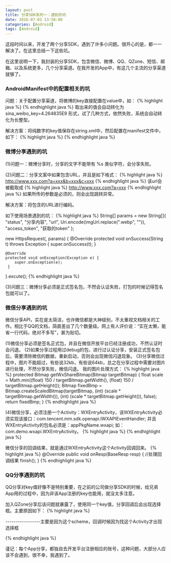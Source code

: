 ```yaml
---
layout: post
title: 分享SDK系列一：遇到的坑
date: 2016-07-01 13:58:00
categories: [Android]
tags: [Android]
---
```


这段时间以来，开发了两个分享SDK，遇到了许多小问题。很开心的是，都一一解决了。在这里总结一下这些坑。
<!--more-->


在这里说明一下，我封装的分享SDK，包含微信、微博、QQ、QZone、短信、邮箱、以及系统更多，几个分享渠道。在我开发的App中，有这几个主流的分享渠道就够了。

### AndroidManifest中的配置相关的坑

问题：关于配置分享渠道，将微博的key直接配置在value中，如：
{% highlight java %}
<meta-data
	android:value="42648357859"
	android:name="sina_weibo_key" />
{% endhighlight java %}
取出来的值会自动转化为 sina_weibo_key=4.264835E9 形式，试了几种方式，依然失败，系统会自动转化为长整型。

解决方案：将纯数字的key值保存在string.xml中，然后配置在manifest文件中，如下：
{% highlight java %}
<meta-data
	android:value="@string/weixin_key"
	android:name="weixin_key" />
<meta-data
	android:value="http://www.xxx.com"
	android:name="weixin_redirecturi" />
<meta-data
	android:value="@string/sina_weibo_key"
	android:name="sina_weibo_key" />
<meta-data
	android:value="http://www.xxx.com"
	android:name="sina_weibo_redirecturi" />
{% endhighlight java %}

### 微博分享遇到的坑

(1)问题一：微博分享时，分享的文字不能带有 %s 类似字符，会分享失败。

(2)问题二：分享文案中如果包含URL，并且是如下格式：
{% highlight java %}
http://www.xxx.com?a=xxx&b=xxx&c=xxx
{% endhighlight java %}
该url会被截取成
{% highlight java %}
http://www.xxx.com?a=xxx
{% endhighlight java %}
如果所传的参数是必须的，则会出现跳转异常。

解决方案：将包含的URL进行编码。

如下使用场景遇到的坑：
{% highlight java %}
String[] params = new String[]{
		"status", "分享内容",
		"url", Uri.encode(imgUrl.replace(".webp", "")),
		"access_token", "获取的token"
};

new HttpsRequest(, params) {
	@Override
	protected void onSuccess(String t) throws Exception {
		super.onSuccess(t);
	}

	@Override
	protected void onException(Exception e) {
		super.onException(e);
	 }
}.excute();
{% endhighlight java %}

(3)问题三：微博分享必须是正式签名包，不然会认证失败，打包的时候记得签名包就可以了。

### 微信分享遇到的坑

微信分享API，实在是太简洁，也许微信都是大神级别，不太重视文档相关的工作。相比于QQ的文档，简直差出了几个数量级。网上有人评价说：“实在太懒，能省一行代码，绝对不多写”，甚为贴切。

(1)微信分享必须是签名正式包，并且在微信开放平台已经注册成功，不然认证时会闪退。
(2)如果分享过程用过debug的包，进行过认证分享，安装正式签名包后，需要清除微信的数据，重新启动，否则会出现微信闪退现象。
(3)分享微信过程中，图片不能超过，有些说32kb，有些说64kb，总之在分享过程中需要对图片进行处理，不然分享失败，微信闪退。
我的图片处理方式：
{% highlight java %}
protected Bitmap getWxShareBitmap(Bitmap targetBitmap) {
	float scale = Math.min((float) 150 / targetBitmap.getWidth(), (float) 150 / targetBitmap.getHeight());
	Bitmap fixedBmp = Bitmap.createScaledBitmap(targetBitmap, (int) (scale * targetBitmap.getWidth()), (int) (scale * targetBitmap.getHeight()), false);
	return fixedBmp;
}
{% endhighlight java %}

(4)微信分享，必须注册一个Activity：WXEntryActivity，该WXEntryActivity必须实现该接口：com.tencent.mm.sdk.openapi.IWXAPIEventHandler;
并且WXEntryActivity的包名必须是：appPkgName.wxapi; 如：com.demo.wxapi.WXEntryActivity。
{% highlight java %}
<activity
	android:name=".wxapi.WXEntryActivity"
	android:configChanges="keyboardHidden|orientation|screenSize"
	android:exported="true"
	android:screenOrientation="portrait"
	android:theme="@android:style/Theme.Translucent.NoTitleBar" />
{% endhighlight java %}

微信分享的回调结果，就是通过WXEntryActivity这个Activity回调回来。
{% highlight java %}
@Override
public void onResp(BaseResp resp) {
	//处理回调结果
	finish();
}
{% endhighlight java %}

### QQ分享遇到的坑

QQ分享对key值好像不是特别重要，在之前的公司做分享SDK的时候，给兄弟App用的过程中，因为非该App注册的key也能用，就没太多注意。

加入QZone分享后该问题就暴露了，使用同一个key值，分享回调后会出现选择框。主要原因如下：
{% highlight java %}
<!-- QQ SDK 需要註冊Activity -->
<activity
	android:name="com.tencent.connect.common.AssistActivity"
	android:configChanges="orientation|keyboardHidden"
	android:screenOrientation="behind"
	android:theme="@android:style/Theme.Translucent.NoTitleBar" />

<activity
	android:name="com.tencent.tauth.AuthActivity"
	android:launchMode="singleTask"
	android:noHistory="true" >
	<intent-filter>
		<action android:name="android.intent.action.VIEW" />
		<category android:name="android.intent.category.DEFAULT" />
		<category android:name="android.intent.category.BROWSABLE" />
		<data android:scheme="tencent222222" />                           -----------------主要是因为这个scheme，回调时候因为找这个Activity才出现选择框
		<!-- 100380359 100381104 222222 -->
	</intent-filter>
</activity>
<!-- QQ SDK 需要註冊 Activity -->
{% endhighlight java %}

谨记：每个App分享，都独自去开发平台注册相应的账号，这种问题，大部分人应该不会遇到，很不幸，我遇到了。